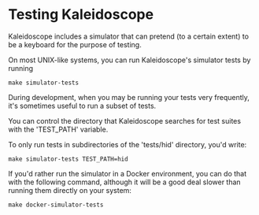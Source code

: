 # Testing Kaleidoscope

Kaleidoscope includes a simulator that can pretend (to a certain extent) to be a keyboard for the purpose of testing.

On most UNIX-like systems, you can run Kaleidoscope's simulator tests by running

```
make simulator-tests
```


During development, when you may be running your tests very frequently, it's sometimes useful to run a subset of tests.

You can control the directory that Kaleidoscope searches for test suites with the 'TEST_PATH' variable.

To only run tests in subdirectories of the 'tests/hid' directory, you'd write:

```
make simulator-tests TEST_PATH=hid
```

If you'd rather run the simulator in a Docker environment, you can do that with the following command, although it will be a good deal slower than running them directly on your system:

```
make docker-simulator-tests
```

